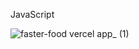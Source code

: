 JavaScript

![faster-food vercel app_ (1)](https://github.com/user-attachments/assets/84569a9e-9090-46ed-ad60-17d71391b8b3)

